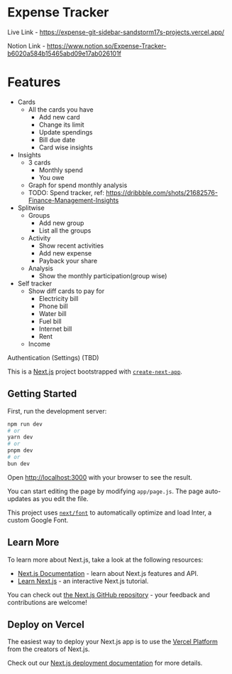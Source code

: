 # Expense Tracker

Live Link - https://expense-git-sidebar-sandstorm17s-projects.vercel.app/

Notion Link - https://www.notion.so/Expense-Tracker-b6020a584b15465abd09e17ab026101f

# Features

- Cards
    - All the cards you have
        - Add new card
        - Change its limit
        - Update spendings
        - Bill due date
        - Card wise insights
- Insights
    - 3 cards
        - Monthly spend
        - You owe
    - Graph for spend monthly analysis
    - TODO: Spend tracker, ref: https://dribbble.com/shots/21682576-Finance-Management-Insights
- Splitwise
    - Groups
        - Add new group
        - List all the groups
    - Activity
        - Show recent activities
        - Add new expense
        - Payback your share
    - Analysis
        - Show the monthly participation(group wise)
- Self tracker
    - Show diff cards to pay for
        - Electricity bill
        - Phone bill
        - Water bill
        - Fuel bill
        - Internet bill
        - Rent
    - Income
    

Authentication (Settings) (TBD)














This is a [Next.js](https://nextjs.org/) project bootstrapped with [`create-next-app`](https://github.com/vercel/next.js/tree/canary/packages/create-next-app).

## Getting Started

First, run the development server:

```bash
npm run dev
# or
yarn dev
# or
pnpm dev
# or
bun dev
```

Open [http://localhost:3000](http://localhost:3000) with your browser to see the result.

You can start editing the page by modifying `app/page.js`. The page auto-updates as you edit the file.

This project uses [`next/font`](https://nextjs.org/docs/basic-features/font-optimization) to automatically optimize and load Inter, a custom Google Font.

## Learn More

To learn more about Next.js, take a look at the following resources:

- [Next.js Documentation](https://nextjs.org/docs) - learn about Next.js features and API.
- [Learn Next.js](https://nextjs.org/learn) - an interactive Next.js tutorial.

You can check out [the Next.js GitHub repository](https://github.com/vercel/next.js/) - your feedback and contributions are welcome!

## Deploy on Vercel

The easiest way to deploy your Next.js app is to use the [Vercel Platform](https://vercel.com/new?utm_medium=default-template&filter=next.js&utm_source=create-next-app&utm_campaign=create-next-app-readme) from the creators of Next.js.

Check out our [Next.js deployment documentation](https://nextjs.org/docs/deployment) for more details.
